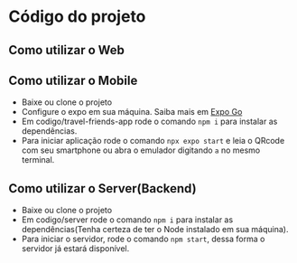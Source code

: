 # Código do projeto

## Como utilizar o Web

## Como utilizar o Mobile

- Baixe ou clone o projeto
- Configure o expo em sua máquina. Saiba mais em [Expo Go](https://docs.expo.dev/)
- Em codigo/travel-friends-app rode o comando ```npm i``` para instalar as dependências.
- Para iniciar aplicação rode o comando ```npx expo start``` e leia o QRcode com seu smartphone ou abra o emulador digitando ```a``` no mesmo terminal.

## Como utilizar o Server(Backend)

- Baixe ou clone o projeto
- Em codigo/server rode o comando ```npm i``` para instalar as dependências(Tenha certeza de ter o Node instalado em sua máquina).
- Para iniciar o servidor, rode o comando ```npm start```, dessa forma o servidor já estará disponível.
